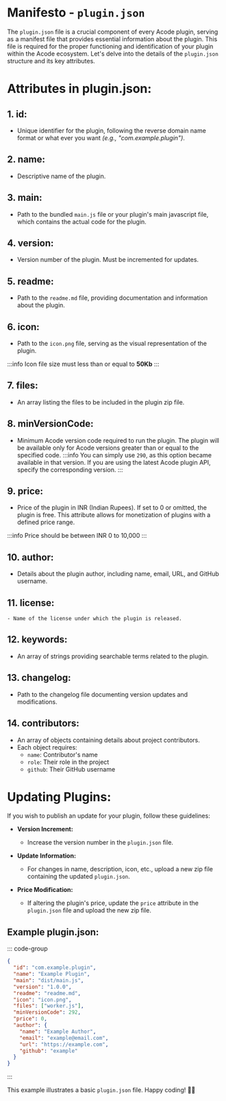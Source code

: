 # Manifesto - `plugin.json`

The `plugin.json` file is a crucial component of every Acode plugin, serving as a manifest file that provides essential information about the plugin. This file is required for the proper functioning and identification of your plugin within the Acode ecosystem. Let's delve into the details of the `plugin.json` structure and its key attributes.

# Attributes in plugin.json:

## 1. **id:**
   - Unique identifier for the plugin, following the reverse domain name format or what ever you want *(e.g., "com.example.plugin")*.

## 2. **name:**
   - Descriptive name of the plugin.

## 3. **main:**
   - Path to the bundled `main.js` file or your plugin's main javascript file, which contains the actual code for the plugin.

## 4. **version:**
   - Version number of the plugin. Must be incremented for updates.

## 5. **readme:**
   - Path to the `readme.md` file, providing documentation and information about the plugin.

## 6. **icon:**
   - Path to the `icon.png` file, serving as the visual representation of the plugin.

   :::info
   Icon file size must less than or equal to **50Kb**
   :::

## 7. **files:**
   - An array listing the files to be included in the plugin zip file.

## 8. **minVersionCode:**
   - Minimum Acode version code required to run the plugin. The plugin will be available only for Acode versions greater than or equal to the specified code.
   :::info
   You can simply use `290`, as this option became available in that version. If you are using the latest Acode plugin API, specify the corresponding version.
   :::


## 9. **price:**
   - Price of the plugin in INR (Indian Rupees). If set to 0 or omitted, the plugin is free. This attribute allows for monetization of plugins with a defined price range.

   :::info
   Price should be between INR 0 to 10,000
   :::

## 10. **author:**
   - Details about the plugin author, including name, email, URL, and GitHub username.

## 11. **license:** <Badge type="tip" text="new" />
    - Name of the license under which the plugin is released.

## 12. **keywords:** <Badge type="tip" text="new" />
  - An array of strings providing searchable terms related to the plugin.

## 13. **changelog:** <Badge type="tip" text="new" />
  - Path to the changelog file documenting version updates and modifications.

## 14. **contributors:** <Badge type="tip" text="new" />
  - An array of objects containing details about project contributors.
  - Each object requires:
    - `name`: Contributor's name
    - `role`: Their role in the project
    - `github`: Their GitHub username


# Updating Plugins:

If you wish to publish an update for your plugin, follow these guidelines:

- **Version Increment:**
  - Increase the version number in the `plugin.json` file.

- **Update Information:**
  - For changes in name, description, icon, etc., upload a new zip file containing the updated `plugin.json`.

- **Price Modification:**
  - If altering the plugin's price, update the `price` attribute in the `plugin.json` file and upload the new zip file.

## Example plugin.json:

::: code-group
```json [plugin.json]
{
  "id": "com.example.plugin",
  "name": "Example Plugin",
  "main": "dist/main.js",
  "version": "1.0.0",
  "readme": "readme.md",
  "icon": "icon.png",
  "files": ["worker.js"],
  "minVersionCode": 292,
  "price": 0,
  "author": {
    "name": "Example Author",
    "email": "example@email.com",
    "url": "https://example.com",
    "github": "example"
  }
}
```
:::

This example illustrates a basic `plugin.json` file. Happy coding! 🚀✨
